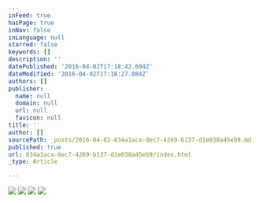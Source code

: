 ```yaml
---
inFeed: true
hasPage: true
inNav: false
inLanguage: null
starred: false
keywords: []
description: ''
datePublished: '2016-04-02T17:18:42.694Z'
dateModified: '2016-04-02T17:18:27.084Z'
authors: []
publisher:
  name: null
  domain: null
  url: null
  favicon: null
title: ''
author: []
sourcePath: _posts/2016-04-02-834a1aca-8ec7-4269-b137-d1e038a45eb9.md
published: true
url: 834a1aca-8ec7-4269-b137-d1e038a45eb9/index.html
_type: Article

---
```

![](https://the-grid-user-content.s3-us-west-2.amazonaws.com/19fad250-1539-4d9c-ae81-f79761121f78.jpg)
![](https://the-grid-user-content.s3-us-west-2.amazonaws.com/c7bf7326-ed23-4741-b48c-244ba764d3fa.jpg)
![](https://the-grid-user-content.s3-us-west-2.amazonaws.com/7dde3ada-282d-47ec-89ac-c90294e4014e.jpg)
![](https://the-grid-user-content.s3-us-west-2.amazonaws.com/be84a663-f0a2-421b-888b-27f33d0e6b33.jpg)